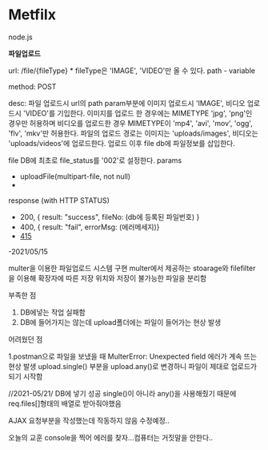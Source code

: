 # Metfilx
node.js

**파일업로드**

url: /file/{fileType} * fileType은 'IMAGE', 'VIDEO'만 올 수 있다. path - variable

method: POST

desc: 파일 업로드시 url의 path param부분에 이미지 업로드시 'IMAGE', 비디오 업로드시 'VIDEO'를 기입한다.  이미지를 업로드 한 경우에는 MIMETYPE 'jpg', 'png'인 경우만 허용하며 비디오를 업로드한 경우 MIMETYPE이 'mp4', 'avi', 'mov', 'ogg', 'flv', 'mkv'만 허용한다. 파일의 업로드 경로는 이미지는 'uploads/images', 비디오는 'uploads/videos'에 업로드한다. 업로드 이후 file db에 파일정보를 삽입한다.

file DB에 최초로 file_status를 '002'로 설정한다. 
params
- uploadFile(multipart-file, not null)
- 
response (with HTTP STATUS)

- 200, { result: "success", fileNo: (db에 등록된 파일번호) }
- 400, { result: "fail", errorMsg: (에러메세지)}
- [415](https://developer.mozilla.org/en-US/docs/Web/HTTP/Status/415)


-2021/05/15

multer을 이용한 파일업로드 시스템 구현 multer에서 제공하는 stoarage와 filefilter을 이용해 확장자에 따른 저장 위치와
저장이 불가능한 파일을 분리함 

부족한 점
1. DB에넣는 작업 실패함
2. DB에 들어가지는 않는데 upload폴더에는 파일이 들어가는 현상 발생

어려웠던 점

1.postman으로 파일을 보냈을 때 MulterError: Unexpected field 에러가 계속 뜨는 현상 발생 upload.single() 부분을 upload.any()로 변경하니 
파일이 제대로 업로드가 되기 시작함

//2021-05/21/
DB에 넣기 성공 single()이 아니라 any()을 사용해줬기 때문에 req.files[]형태의 배열로 받아줘야했음

AJAX 요청부분을 작성했는데 작동하지 않음 수정예정..

오늘의 교훈 console을 찍어 에러를 찾자...컴퓨터는 거짓말을 안한다..
